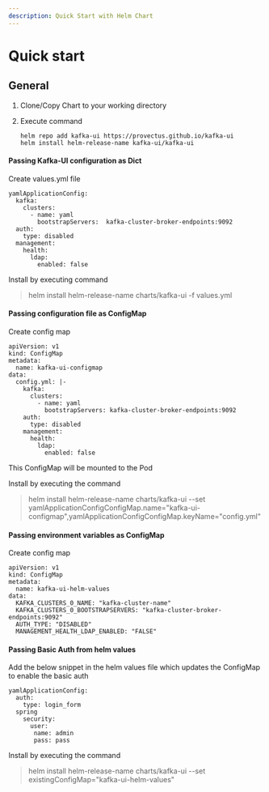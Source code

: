 ```yaml
---
description: Quick Start with Helm Chart
---
```


# Quick start

## General

1. Clone/Copy Chart to your working directory
2. Execute command

    ```
    helm repo add kafka-ui https://provectus.github.io/kafka-ui
    helm install helm-release-name kafka-ui/kafka-ui
    ```

#### Passing Kafka-UI configuration as Dict

Create values.yml file

```
yamlApplicationConfig:
  kafka:
    clusters:
      - name: yaml
        bootstrapServers:  kafka-cluster-broker-endpoints:9092
  auth:
    type: disabled
  management:
    health:
      ldap:
        enabled: false
```

Install by executing command

> helm install helm-release-name charts/kafka-ui -f values.yml

#### Passing configuration file as ConfigMap

Create config map

```
apiVersion: v1
kind: ConfigMap
metadata:
  name: kafka-ui-configmap
data:
  config.yml: |-
    kafka:
      clusters:
        - name: yaml
          bootstrapServers: kafka-cluster-broker-endpoints:9092
    auth:
      type: disabled
    management:
      health:
        ldap:
          enabled: false
```

This ConfigMap will be mounted to the Pod

Install by executing the command

> helm install helm-release-name charts/kafka-ui --set yamlApplicationConfigConfigMap.name="kafka-ui-configmap",yamlApplicationConfigConfigMap.keyName="config.yml"

#### Passing environment variables as ConfigMap

Create config map

```
apiVersion: v1
kind: ConfigMap
metadata:
  name: kafka-ui-helm-values
data:
  KAFKA_CLUSTERS_0_NAME: "kafka-cluster-name"
  KAFKA_CLUSTERS_0_BOOTSTRAPSERVERS: "kafka-cluster-broker-endpoints:9092"
  AUTH_TYPE: "DISABLED"
  MANAGEMENT_HEALTH_LDAP_ENABLED: "FALSE" 
```

#### Passing Basic Auth from helm values

Add the below snippet in the helm values file which updates the ConfigMap to enable the basic auth

```
yamlApplicationConfig:
  auth:
    type: login_form
  spring
    security:
      user:
       name: admin
       pass: pass
```
       
Install by executing the command

> helm install helm-release-name charts/kafka-ui --set existingConfigMap="kafka-ui-helm-values"
